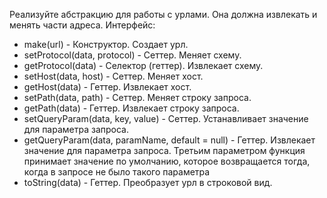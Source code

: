 Реализуйте абстракцию для работы с урлами. Она должна извлекать и менять части адреса. Интерфейс:

* make(url) - Конструктор. Создает урл.
* setProtocol(data, protocol) - Сеттер. Меняет схему.
* getProtocol(data) - Селектор (геттер). Извлекает схему.
* setHost(data, host) - Сеттер. Меняет хост.
* getHost(data) - Геттер. Извлекает хост.
* setPath(data, path) - Сеттер. Меняет строку запроса.
* getPath(data) - Геттер. Извлекает строку запроса.
* setQueryParam(data, key, value) - Сеттер. Устанавливает значение для параметра запроса.
* getQueryParam(data, paramName, default = null) - Геттер. Извлекает значение для параметра запроса. Третьим параметром функция принимает значение по умолчанию, которое возвращается тогда, когда в запросе не было такого параметра
* toString(data) - Геттер. Преобразует урл в строковой вид.

